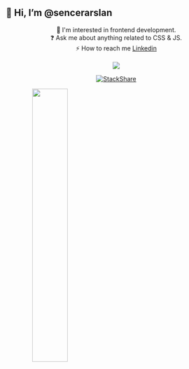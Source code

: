 ## 👋 Hi, I’m @sencerarslan 
  


<div align="center">   
👀 I'm interested in frontend development.<br/>  
❓ Ask me about anything related to CSS & JS.<br/>  
⚡ How to reach me <a href="https://www.linkedin.com/in/sencerarslan/">Linkedin</a><br/>  <br/>  
<a href="https://www.linkedin.com/in/sencerarslan/"><img src="https://komarev.com/ghpvc/?username=sencerarslan&&style=flat-square"/></a>
<br/>

[![StackShare](http://img.shields.io/badge/tech-stack-0690fa.svg?style=flat)](https://stackshare.io/sencerarslan/sencerarslan)


<a href="https://www.linkedin.com/in/sencerarslan/"><img src="https://github-readme-stats.vercel.app/api/top-langs/?username=sencerarslan&hide_border=true&layout=compact" align="left" style="width: 40%" /></a>
</div>
 
 
 
